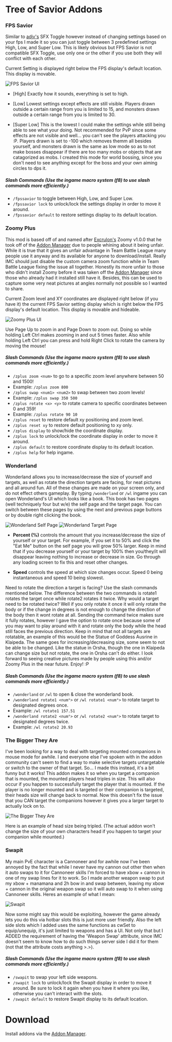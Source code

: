 # Tree of Savior Addons

### FPS Savior

Similar to [adjv's](https://github.com/axjv) SFX Toggle however instead of changing settings based on your fps I made it so you can just toggle between 3 predefined settings High, Low, and Super Low. This is likely obvious but FPS Savior is not compatible SFX Toggle, use only one or the other if you use both they will conflict with each other.

Current Setting is displayed right below the FPS display's default location. This display is movable.

![FPS Savior UI](http://i.imgur.com/vWH9GhG.png)

* [High] Exactly how it sounds, everything is set to high.

* [Low] Lowest settings except effects are still visible. Players drawn outside a certain range from you is limited to 15, and monsters drawn outside a certain range from you is limited to 30.

* [Super Low] This is the lowest I could make the settings while still being able to see what your doing. Not recommended for PvP since some effects are not visible and well... you can't see the players attacking you :P. Players drawn is set to -100 which removes themm all besides yourself, and monsters drawn is the same as low mode so as to not make bosses disappear if there are too many mobs or objects that are catagorized as mobs. I created this mode for world bossing, since you don't need to see anything except for the boss and your own aiming circles to dps it.

##### Slash Commands (Use the ingame macro system (f8) to use slash commands more efficiently.)
* `/fpssavior` to toggle between High, Low, and Super Low.
* `/fpssavior lock` to unlock/lock the settings display in order to move it around.
* `/fpssavior default` to restore settings display to its default location.

### Zoomy Plus

This mod is based off of and named after [Excrulon's](https://github.com/Excrulon) Zoomy v1.0.0 that he took off of the [Addon Manager](https://github.com/Excrulon/Tree-of-Savior-Addon-Manager) due to people whining about it being unfair. While it is true that it gives an unfair advantage in Team Battle League many people use it anyway and its available for anyone to download/install. Really IMC should just disable the custom camera zoom function while in Team Battle League fixing the issue all together. Honestly its more unfair to those who didn't install Zoomy before it was taken off the [Addon Manager](https://github.com/Excrulon/Tree-of-Savior-Addon-Manager) since those who already had it installed still have it. Besides, this can be used to capture some very neat pictures at angles normally not possible so I wanted to share.

Current Zoom level and XY coordinates are displayed right below (if you have it) the current FPS Savior setting display which is right below the FPS display's default location. This display is movable and hideable.

![Zoomy Plus UI](http://i.imgur.com/pk2FACc.png)

Use Page Up to zoom in and Page Down to zoom out. Doing so while holding Left Ctrl makes zooming in and out 5 times faster. Also while holding Left Ctrl you can press and hold Right Click to rotate the camera by moving the mouse!

##### Slash Commands (Use the ingame macro system (f8) to use slash commands more efficiently.)
* `/zplus zoom <num>` to go to a specific zoom level anywhere between 50 and 1500!
 * Example: `/zplus zoom 800`
* `/zplus swap <num1> <num2>` to swap between two zoom levels!
 * Example: `/zplus swap 350 500`
* `/zplus rotate <x> <y>` to rotate camera to specific coordinates between 0 and 359!
 * Example: `/zplus rotate 90 10`
* `/zplus reset` to restore default xy positioning and zoom level.
* `/zplus reset xy` to restore default positioning to xy only.
* `/zplus display` to show/hide the coordinate display.
* `/zplus lock` to unlock/lock the coordinate display in order to move it around.
* `/zplus default` to restore coordinate display to its default location.
* `/zplus help` for help ingame.

### Wonderland

Wonderland allows you to increase/decrease the size of yourself and targets, as well as rotate the direction targets are facing, for neat pictures and all around fun. All of these changes are made on your screen only, and do not effect others gameplay. By typing `/wonderland` or `/wl` ingame you can open Wonderland's UI which looks like a book. This book has two pages (well techniquely four but w/e) the self page and the target page. You can switch between these pages by using the next and previous page buttons or by double right clicking the book.

![Wonderland Self Page](http://i.imgur.com/Wz19KUX.png)
![Wonderland Target Page](http://i.imgur.com/u8uG0i5.png)

* __Percent (%)__ controls the amount that you increase/decrease the size of yourself or your target. For example, if you set it to 50% and click the "Eat Me" button on the self page you will grow 50% larger. Keep in mind that if you decrease yourself or your target by 100% then you/they/it will disappear leaving nothing to increase or decrease in size. Go through any loading screen to fix this and reset other changes.

* __Speed__ controls the speed at which size changes occur. Speed 0 being instantaneous and speed 10 being slowest.
 
Need to rotate the direction a target is facing? Use the slash commands mentioned below. The difference between the two commands is rotate1 rotates the target once while rotate2 rotates it twice. Why would a target need to be rotated twice? Well if you only rotate it once it will only rotate the body or if the change in degrees is not enough to change the direction of the body then it wont rotate at all. Sending the command twice makes sure it fully rotates, however I gave the option to rotate once because some of you may want to play around with it and rotate only the body while the head still faces the previous direction. Keep in mind that not all targets are rotatable, an example of this would be the Statue of Goddess Ausrine in Klaipeda. The same goes for increasing/decreasing size, some seem to not be able to be changed. Like the statue in Orsha, though the one in Klaipeda can change size but not rotate, the one in Orsha can't do either. I look forward to seeing creative pictures made by people using this and/or Zoomy Plus in the near future. Enjoy! :P

##### Slash Commands (Use the ingame macro system (f8) to use slash commands more efficiently.)
* `/wonderland` or `/wl` to open & close the wonderland book.
* `/wonderland rotate1 <num°>` or `/wl rotate1 <num°>` to rotate target to designated degrees once.
 * Example: `/wl rotate1 157.51`
* `/wonderland rotate2 <num°>` or `/wl rotate2 <num°>` to rotate target to designated degrees twice.
 * Example: `/wl rotate2 20.93`

### The Bigger They Are

I've been looking for a way to deal with targeting mounted companions in mouse mode for awhile. I and everyone else I've spoken with in the addon community can't seem to find a way to make selective targets untargetable or switch to the owner of that target. So... I made this instead, it's a bit funny but it works! This addon makes it so when you target a companion that is mounted, the mounted players head triples in size. This will also occur if you happen to successfully target the player that is mounted. If the player is no longer mounted and is targeted or their companion is targeted, their heads size will change back to normal. Now this doesn't fix the issue that you CAN target the companions however it gives you a larger target to actually lock on to.

![The Bigger They Are](http://i.imgur.com/Noow3mP.png)

Here is an example of head size being tripled. (The actual addon won't change the size of your own characters head if you happen to target your companion while mounted.)

### Swapit

My main PvE character is a Cannoneer and for awhile now I've been annoyed by the fact that while I never have my cannon out other then when it auto swaps to it for Cannoneer skills I'm forced to have xbow + cannon in one of my swap lines for it to work. So I made another weapon swap to put my xbow + manamana and 2h bow in and swap between, leaving my xbow + cannon in the original weapon swap so it will auto swap to it when using Cannoneer skills. Heres an example of what I mean:

![Swapit](http://i.imgur.com/aCvskAC.png)

Now some might say this would be exploiting, however the game already lets you do this via hotbar slots this is just more user friendly. Also the left side slots which I added uses the same functions as cwSet to equip/unequip, it's just limited to weapons and has a UI. Not only that but I ADDED the requirement of having the 'Weapon Swap' attribute, since IMC doesn't seem to know how to do such things server side I did it for them (not that the attribute costs anything >.>).

##### Slash Commands (Use the ingame macro system (f8) to use slash commands more efficiently.)
* `/swapit` to swap your left side weapons.
* `/swapit lock` to unlock/lock the Swapit display in order to move it around. Be sure to lock it again when you have it where you like, otherwise you can't interact with the slots.
* `/swapit default` to restore Swapit display to its default location.

# Download

Install addons via the [Addon Manager](https://github.com/Excrulon/Tree-of-Savior-Addon-Manager).
